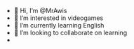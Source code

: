 - 👋 Hi, I’m @MrAwis
- 👀 I’m interested in videogames
- 🌱 I’m currently learning English
- 💞️ I’m looking to collaborate on learning
- 
<!---
MrAwis/MrAwis is a ✨ special ✨ repository because its `README.md` (this file) appears on your GitHub profile.
You can click the Preview link to take a look at your changes.
--->

